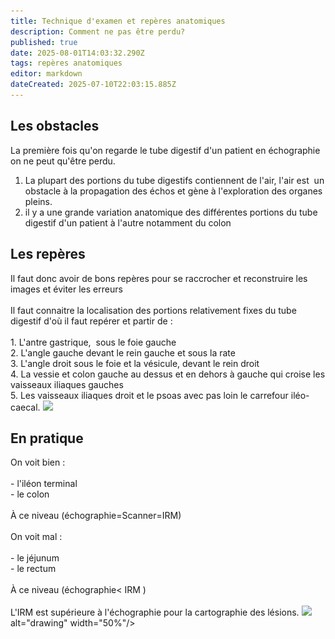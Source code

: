 ```yaml
---
title: Technique d'examen et repères anatomiques
description: Comment ne pas être perdu?
published: true
date: 2025-08-01T14:03:32.290Z
tags: repères anatomiques
editor: markdown
dateCreated: 2025-07-10T22:03:15.885Z
---
```


## Les obstacles

La première fois qu'on regarde le tube digestif d'un patient en échographie on ne peut qu'être perdu.

1.  La plupart des portions du tube digestifs contiennent de l'air, l'air est  un obstacle à la propagation des échos et gène à l'exploration des organes pleins.
2.  il y a une grande variation anatomique des différentes portions du tube digestif d'un patient à l'autre notamment du colon

## Les repères 


Il faut donc avoir de bons repères pour se raccrocher et reconstruire les images et éviter les erreurs<br><br>Il faut connaitre la localisation des portions relativement fixes du tube digestif d'où il faut repérer et partir de :<br><br>1.  L'antre gastrique,  sous le foie gauche<br>2.  L'angle gauche devant le rein gauche et sous la rate<br>3.  L'angle droit sous le foie et la vésicule, devant le rein droit<br>4.  La vessie et colon gauche au dessus et en dehors à gauche qui croise les vaisseaux iliaques gauches<br>5.  Les vaisseaux iliaques droit et le psoas avec pas loin le carrefour iléo-caecal. ![](/schémas/les_repères_échographiques.jpg) 

## En pratique


On voit bien :<br><br>-   l'iléon terminal<br>-   le colon<br><br>À ce niveau (échographie=Scanner=IRM)<br><br>On voit mal :<br><br>-   le jéjunum<br>-   le rectum<br><br>À ce niveau (échographie< IRM )<br><br>L'IRM est supérieure à l'échographie pour la cartographie des lésions.  ![](/schémas/schéma_colon-grèle.jpg)alt="drawing" width="50%"/>



